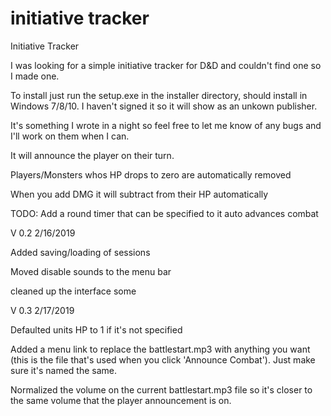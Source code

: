 # initiative tracker
Initiative Tracker

I was looking for a simple initiative tracker for D&D and couldn't find one so I made one.

To install just run the setup.exe in the installer directory, should install in Windows 7/8/10.  I haven't signed it so it will show as an unkown publisher.  

It's something I wrote in a night so feel free to let me know of any bugs and I'll work on them when I can.

It will announce the player on their turn.

Players/Monsters whos HP drops to zero are automatically removed

When you add DMG it will subtract from their HP automatically

TODO: Add a round timer that can be specified to it auto advances combat

V 0.2 2/16/2019

Added saving/loading of sessions 

Moved disable sounds to the menu bar

cleaned up the interface some

V 0.3 2/17/2019

Defaulted units HP to 1 if it's not specified

Added a menu link to replace the battlestart.mp3 with anything you want (this is the file that's used when you click 'Announce Combat').  Just make sure it's named the same.

Normalized the volume on the current battlestart.mp3 file so it's closer to the same volume that the player announcement is on.
